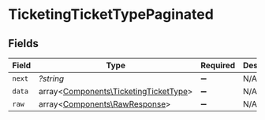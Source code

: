 # TicketingTicketTypePaginated


## Fields

| Field                                                                                   | Type                                                                                    | Required                                                                                | Description                                                                             |
| --------------------------------------------------------------------------------------- | --------------------------------------------------------------------------------------- | --------------------------------------------------------------------------------------- | --------------------------------------------------------------------------------------- |
| `next`                                                                                  | *?string*                                                                               | :heavy_minus_sign:                                                                      | N/A                                                                                     |
| `data`                                                                                  | array<[Components\TicketingTicketType](../../Models/Components/TicketingTicketType.md)> | :heavy_minus_sign:                                                                      | N/A                                                                                     |
| `raw`                                                                                   | array<[Components\RawResponse](../../Models/Components/RawResponse.md)>                 | :heavy_minus_sign:                                                                      | N/A                                                                                     |